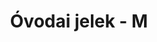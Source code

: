 ---
title: Óvodai jelek - M
galleries:
  - title: Maci
    backgroundimage: /img/kacsa.jpg
    images: 
      - img: /img/kacsa.jpg
  - title: Macifejek
    backgroundimage: /img/kakas.jpg
    images: 
      - img: /img/kakas.jpg
  - title: Madár
    backgroundimage: /img/kalap.jpg
    images: 
      - img: /img/kalap.jpg
  - title: Madáretető
    backgroundimage: /img/madareteto.jpg
    images: 
      - img: /img/madareteto.jpg
  - title: Makk
    backgroundimage: /img/makk.jpg
    images: 
      - img: /img/makk.jpg
  - title: Malac
    backgroundimage: /img/malac.jpg
    images: 
      - img: /img/malac.jpg
  - title: Markoló
    backgroundimage: /img/markolo.jpg
    images: 
      - img: /img/markolo.jpg
  - title: Masni
    backgroundimage: /img/masni.jpg
    images: 
      - img: /img/masni.jpg
  - title: Málna
    backgroundimage: /img/malna.jpg
    images: 
      - img: /img/malna.jpg
  - title: Méhecske
    backgroundimage: /img/mehecske.jpg
    images: 
      - img: /img/mehecske.jpg
  - title: Mérleghinta
    backgroundimage: /img/merleghinta.jpg
    images: 
      - img: /img/merleghinta.jpg
  - title: Mikulás
    backgroundimage: /img/mikulas.jpg
    images: 
      - img: /img/mikulas.jpg
  - title: Mosógép
    backgroundimage: /img/mosogep.jpg
    images: 
      - img: /img/mosogep.jpg
  - title: Motor
    backgroundimage: /img/motor.jpg
    images: 
      - img: /img/motor.jpg
  - title: Mozdony
    backgroundimage: /img/mozdony.jpg
    images: 
      - img: /img/mozdony.jpg
  - title: Mókus
    backgroundimage: /img/mokus.jpg
    images: 
      - img: /img/mokus.jpg
---